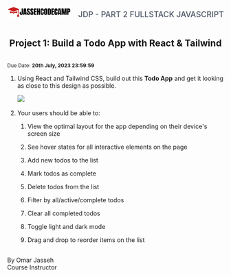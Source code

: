 <div style="display: flex; justify-content: space-between; align-items: baseline;">
    <img src="../../logo.png"  height="25px">
    <h2 style="text-align: left; text-decoration: none; background: none; border-radius: 0; border: none; box-shadow: none; color: #4B5563; font-size: 18px; font-weight: 500; padding-left: 0; margin-top: 10px; text-transform: uppercase">JDP - Part 2 Fullstack JavaScript</h2>
    
</div>
<h2 style="text-align: center;  margin-bottom: 30px;">Project 1: Build a Todo App with React & Tailwind</h2>

<small>Due Date: <strong>20th July, 2023 23:59:59</strong></small>

1. Using React and Tailwind CSS, build out this **Todo App** and get it looking as close to this design as possible.

    ![](design/desktop-design-dark.jpg)



2. Your users should be able to:
   
   1. View the optimal layout for the app depending on their device's screen size
   
   2. See hover states for all interactive elements on the page
   
   3. Add new todos to the list
   
   4. Mark todos as complete
   
   5. Delete todos from the list
   
   6. Filter by all/active/complete todos
   
   7. Clear all completed todos
   
   8. Toggle light and dark mode
   
   9. Drag and drop to reorder items on the list



<div style="margin-top: 30px"></div>


By Omar Jasseh<br />
Course Instructor